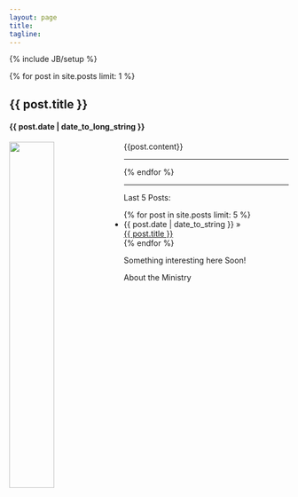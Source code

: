 ```yaml
---
layout: page
title:
tagline: 
---
```

{% include JB/setup %}

<div class="row-fluid">
	<div class="span12">  
		{% for post in site.posts limit: 1 %}
			<h2>{{ post.title }}</h2>
			<h4>{{ post.date | date_to_long_string }}</h4>
			<p>
			<img src="{{post.image}}" width="40%" style="float:left;margin:0 5px 0 0;" />
			{{post.content}}
			</p>
			<hr>
		{% endfor %}
	</div>
</div>

<hr>

<div class="row-fluid">  
	<div class="span4">
		<p>Last 5 Posts:</p>
		<ul class="posts">
			{% for post in site.posts limit: 5 %}
			<li>
				<span>{{ post.date | date_to_string }}</span> &raquo; <br> <a href="{{ BASE_PATH }}{{ post.url }}">{{ post.title }}</a></li>
			{% endfor %}
		</ul>
	</div>  
	<div class="span4">
		<p>Something interesting here Soon!</p>
	</div>  
	<div class="span4">
		<p>About the Ministry</p>
	</div>  
</div> 

